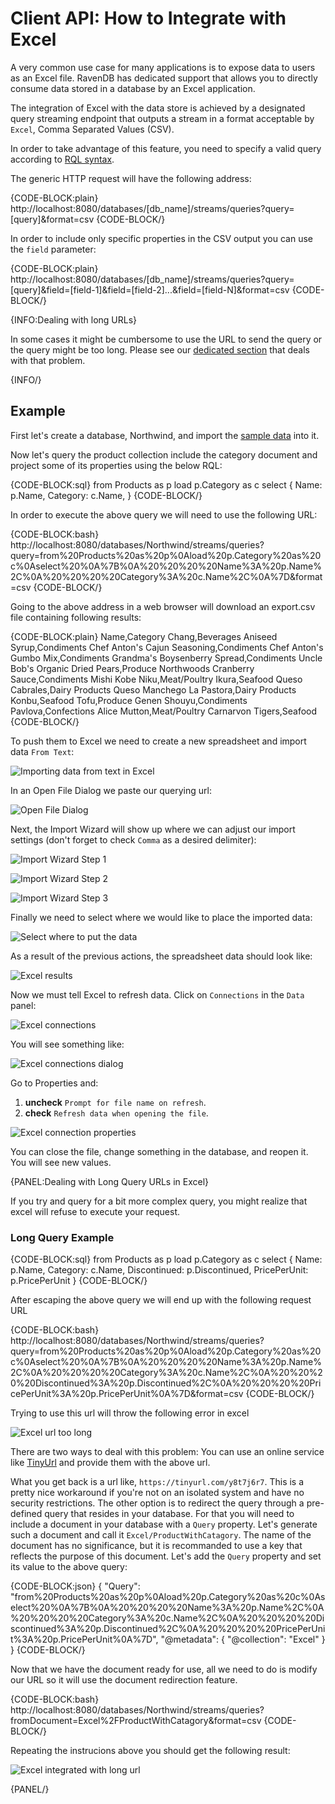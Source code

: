 # Client API: How to Integrate with Excel

A very common use case for many applications is to expose data to users as an Excel file. RavenDB has dedicated support that allows you to directly consume data stored in a database by an Excel application. 

The integration of Excel with the data store is achieved by a designated query streaming endpoint that outputs a stream in a format acceptable by `Excel`, Comma Separated Values (CSV).

In order to take advantage of this feature, you need to specify a valid query according to [RQL syntax](../../indexes/querying/what-is-rql).

The generic HTTP request will have the following address:

{CODE-BLOCK:plain}
http://localhost:8080/databases/[db_name]/streams/queries?query=[query]&format=csv
{CODE-BLOCK/}

In order to include only specific properties in the CSV output you can use the `field` parameter:

{CODE-BLOCK:plain}
http://localhost:8080/databases/[db_name]/streams/queries?query=[query]&field=[field-1]&field=[field-2]...&field=[field-N]&format=csv
{CODE-BLOCK/}

{INFO:Dealing with long URLs}

In some cases it might be cumbersome to use the URL to send the query or the query might be too long. Please see our [dedicated section](../../client-api/how-to/integrate-with-excel#dealing-with-long-query-urls-in-excel) that deals with that problem.

{INFO/}

## Example

First let's create a database, Northwind, and import the [sample data](../../studio/database/tasks/create-sample-data) into it.

Now let's query the product collection include the category document and project some of its properties using the below RQL:

{CODE-BLOCK:sql}
from Products as p
load p.Category as c
select 
{
    Name: p.Name,
    Category: c.Name,
}
{CODE-BLOCK/}

In order to execute the above query we will need to use the following URL:   

{CODE-BLOCK:bash}
http://localhost:8080/databases/Northwind/streams/queries?query=from%20Products%20as%20p%0Aload%20p.Category%20as%20c%0Aselect%20%0A%7B%0A%20%20%20%20Name%3A%20p.Name%2C%0A%20%20%20%20Category%3A%20c.Name%2C%0A%7D&format=csv
{CODE-BLOCK/}

Going to the above address in a web browser will download an export.csv file containing following results:

{CODE-BLOCK:plain}
Name,Category
Chang,Beverages
Aniseed Syrup,Condiments
Chef Anton's Cajun Seasoning,Condiments
Chef Anton's Gumbo Mix,Condiments
Grandma's Boysenberry Spread,Condiments
Uncle Bob's Organic Dried Pears,Produce
Northwoods Cranberry Sauce,Condiments
Mishi Kobe Niku,Meat/Poultry
Ikura,Seafood
Queso Cabrales,Dairy Products
Queso Manchego La Pastora,Dairy Products
Konbu,Seafood
Tofu,Produce
Genen Shouyu,Condiments
Pavlova,Confections
Alice Mutton,Meat/Poultry
Carnarvon Tigers,Seafood
{CODE-BLOCK/}

To push them to Excel we need to create a new spreadsheet and import data `From Text`:

![Importing data from text in Excel](images\excel_from_text.png)

In an Open File Dialog we paste our querying url:

![Open File Dialog](images\excel_from_text_dialog.png)

Next, the Import Wizard will show up where we can adjust our import settings (don't forget to check `Comma` as a desired delimiter):

![Import Wizard Step 1](images\excel_from_text_wizard_1.png)

![Import Wizard Step 2](images\excel_from_text_wizard_2.png)

![Import Wizard Step 3](images\excel_from_text_wizard_3.png)

Finally we need to select where we would like to place the imported data:

![Select where to put the data](images\excel_from_text_select.png)

As a result of the previous actions, the spreadsheet data should look like:

![Excel results](images\excel_from_text_results.png)

Now we must tell Excel to refresh data. Click on `Connections` in the `Data` panel:

![Excel connections](images\excel_connections.png)

You will see something like:

![Excel connections dialog](images\excel_connections_dialog_1.png)

Go to Properties and:   

1. **uncheck** `Prompt for file name on refresh`.   
2. **check** `Refresh data when opening the file`.   

![Excel connection properties](images\excel_connections_dialog_2.png)

You can close the file, change something in the database, and reopen it. You will see new values.

{PANEL:Dealing with Long Query URLs in Excel}

If you try and query for a bit more complex query, you might realize that excel will refuse to execute your request.

### Long Query Example

{CODE-BLOCK:sql}
from Products as p
load p.Category as c
select 
{
    Name: p.Name,
    Category: c.Name,
    Discontinued: p.Discontinued,
    PricePerUnit: p.PricePerUnit
}
{CODE-BLOCK/}

After escaping the above query we will end up with the following request URL

{CODE-BLOCK:bash}
http://localhost:8080/databases/Northwind/streams/queries?query=from%20Products%20as%20p%0Aload%20p.Category%20as%20c%0Aselect%20%0A%7B%0A%20%20%20%20Name%3A%20p.Name%2C%0A%20%20%20%20Category%3A%20c.Name%2C%0A%20%20%20%20Discontinued%3A%20p.Discontinued%2C%0A%20%20%20%20PricePerUnit%3A%20p.PricePerUnit%0A%7D&format=csv
{CODE-BLOCK/}

Trying to use this url will throw the following error in excel

![Excel url too long](images\excel_url_too_long.png)

There are two ways to deal with this problem: You can use an online service like [TinyUrl](https://tinyurl.com/) and provide them with the above url.

What you get back is a url like, `https://tinyurl.com/y8t7j6r7`. This is a pretty nice workaround if you're not on an isolated system and have no security restrictions.
The other option is to redirect the query through a pre-defined query that resides in your database.
For that you will need to include a document in your database with a `Query` property. Let's generate such a document and call it `Excel/ProductWithCatagory`.
The name of the document has no significance, but it is recommanded to use a key that reflects the purpose of this document.
Let's add the `Query` property and set its value to the above query:

{CODE-BLOCK:json}
{
    "Query": "from%20Products%20as%20p%0Aload%20p.Category%20as%20c%0Aselect%20%0A%7B%0A%20%20%20%20Name%3A%20p.Name%2C%0A%20%20%20%20Category%3A%20c.Name%2C%0A%20%20%20%20Discontinued%3A%20p.Discontinued%2C%0A%20%20%20%20PricePerUnit%3A%20p.PricePerUnit%0A%7D",
    "@metadata": {
        "@collection": "Excel"
    }
}
{CODE-BLOCK/}

Now that we have the document ready for use, all we need to do is modify our URL so it will use the document redirection feature.

{CODE-BLOCK:bash}
http://localhost:8080/databases/Northwind/streams/queries?fromDocument=Excel%2FProductWithCatagory&format=csv
{CODE-BLOCK/}

Repeating the instrucions above you should get the following result:

![Excel integrated with long url](images\excel_integrated_long_url.png)

{PANEL/}

